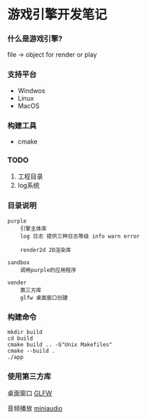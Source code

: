 # 游戏引擎开发笔记

### 什么是游戏引擎?
file -> object for render or play

### 支持平台
- Windwos 
- Linux
- MacOS

### 构建工具 
- cmake

### TODO
1. 工程目录
2. log系统

### 目录说明
    purple 
        引擎主体库
        log 日志 提供三种日志等级 info warn error

        render2d 2D渲染库
            
    sandbox 
        调用purple的应用程序

    vender
        第三方库
        glfw 桌面窗口创建
        

### 构建命令

    mkdir build  
    cd build
    cmake build .. -G"Unix Makefiles"
    cmake --build .
    ./app


### 使用第三方库
桌面窗口 [GLFW](https://www.glfw.org/) 

音频播放 [miniaudio](https://miniaud.io/) 



